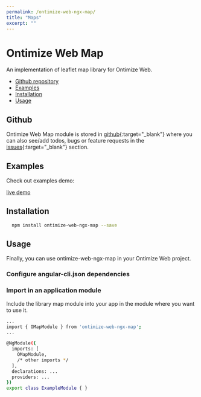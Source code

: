 ```yaml
---
permalink: /ontimize-web-ngx-map/
title: "Maps"
excerpt: ""
---
```


# Ontimize Web Map

An implementation of leaflet map library for Ontimize Web.

* [Github repository](#github)
* [Examples](#examples)
* [Installation](#installation)
* [Usage](#usage)

## Github
Ontimize Web Map module is stored in [github](https://github.com/OntimizeWeb/ontimize-web-ngx-map){:target="_blank"} where you can also see/add todos, bugs or feature requests in the [issues](https://github.com/OntimizeWeb/ontimize-web-ngx-map/issues){:target="_blank"} section.


## Examples

Check out examples demo:
<div>
  <a href="https://ontimizeweb.github.io/ontimize-web-ngx-map" target="_blank" class="btn btn--success">
    <i class="fa fa-play"></i>
    live demo
  </a>
</div>

## Installation

```bash
  npm install ontimize-web-ngx-map --save
```

## Usage

Finally, you can use ontimize-web-ngx-map in your Ontimize Web project.

### Configure angular-cli.json dependencies

### Import in an application module

Include the library map module into your app in the module where you want to use it.

```bash
...
import { OMapModule } from 'ontimize-web-ngx-map';
...

@NgModule({
  imports: [
    OMapModule,
    /* other imports */
  ],
  declarations: ...
  providers: ...
})
export class ExampleModule { }
```



